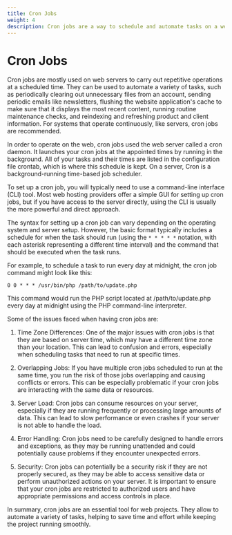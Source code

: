 ```yaml
---
title: Cron Jobs
weight: 4
description: Cron jobs are a way to schedule and automate tasks on a web server. They are used to run scripts or commands at specific times or intervals. For example, they can be used to schedule backups of websites or databases, send email newsletters, or update website content.
---
```


# Cron Jobs

Cron jobs are mostly used on web servers to carry out repetitive operations at a scheduled time. They can be used to automate a variety of tasks, such as periodically clearing out unnecessary files from an account, sending periodic emails like newsletters, flushing the website application's cache to make sure that it displays the most recent content, running routine maintenance checks, and reindexing and refreshing product and client information. For systems that operate continuously, like servers, cron jobs are recommended.

In order to operate on the web, cron jobs used the web server called a cron daemon. It launches your cron jobs at the appointed times by running in the background. All of your tasks and their times are listed in the configuration file crontab, which is where this schedule is kept. On a server, Cron is a background-running time-based job scheduler.

To set up a cron job, you will typically need to use a command-line interface (CLI) tool. Most web hosting providers offer a simple GUI for setting up cron jobs, but if you have access to the server directly, using the CLI is usually the more powerful and direct approach.

The syntax for setting up a cron job can vary depending on the operating system and server setup. However, the basic format typically includes a schedule for when the task should run (using the `* * * * *` notation, with each asterisk representing a different time interval) and the command that should be executed when the task runs.

For example, to schedule a task to run every day at midnight, the cron job command might look like this:

` 0 0 * * * /usr/bin/php /path/to/update.php `

This command would run the PHP script located at /path/to/update.php every day at midnight using the PHP command-line interpreter.

Some of the issues faced when having cron jobs are:

1. Time Zone Differences: One of the major issues with cron jobs is that they are based on server time, which may have a different time zone than your location. This can lead to confusion and errors, especially when scheduling tasks that need to run at specific times.

2. Overlapping Jobs: If you have multiple cron jobs scheduled to run at the same time, you run the risk of those jobs overlapping and causing conflicts or errors. This can be especially problematic if your cron jobs are interacting with the same data or resources.

3. Server Load: Cron jobs can consume resources on your server, especially if they are running frequently or processing large amounts of data. This can lead to slow performance or even crashes if your server is not able to handle the load.

4. Error Handling: Cron jobs need to be carefully designed to handle errors and exceptions, as they may be running unattended and could potentially cause problems if they encounter unexpected errors.

5. Security: Cron jobs can potentially be a security risk if they are not properly secured, as they may be able to access sensitive data or perform unauthorized actions on your server. It is important to ensure that your cron jobs are restricted to authorized users and have appropriate permissions and access controls in place.

In summary, cron jobs are an essential tool for web projects. They allow to automate a variety of tasks, helping to save time and effort while keeping the project running smoothly.
